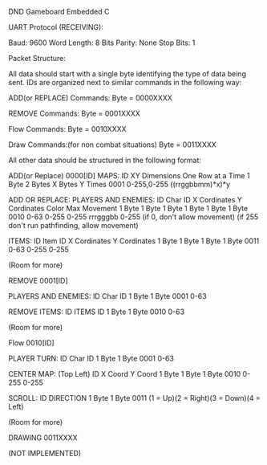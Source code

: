 DND Gameboard
Embedded C

UART Protocol (RECEIVING):

Baud:			9600
Word Length:	8 Bits
Parity:			None
Stop Bits: 		1


Packet Structure:

All data should start with a single byte identifying the type of data being sent.
IDs are organized next to similar commands in the following way:

ADD(or REPLACE) Commands:
Byte = 0000XXXX

REMOVE Commands:
Byte = 0001XXXX

Flow Commands:
Byte = 0010XXXX

Draw Commands:(for non combat situations)
Byte = 0011XXXX


All other data should be structured in the following format:

ADD(or Replace) 0000[ID]
MAPS:
ID			XY Dimensions		One Row at a Time
1 Byte		2 Bytes				X Bytes Y Times
0001		0-255,0-255			((rrggbbmm)*x)*y

ADD OR REPLACE:
PLAYERS AND ENEMIES:
ID		Char ID		X Cordinates	Y Cordinates	Color		Max Movement
1 Byte	1 Byte		1 Byte			1 Byte			1 Byte		1 Byte
0010	0-63		0-255			0-255			rrrgggbb	0-255
																(if 0, don't allow movement)
																(if 255 don't run pathfinding, allow movement)

ITEMS:
ID		Item ID		X Cordinates	Y Cordinates
1 Byte	1 Byte		1 Byte			1 Byte
0011	0-63		0-255			0-255

(Room for more)

REMOVE 0001[ID]

PLAYERS AND ENEMIES:
ID		Char ID
1 Byte	1 Byte
0001	0-63

REMOVE ITEMS:
ID		ITEMS ID
1 Byte	1 Byte
0010	0-63

(Room for more)

Flow 0010[ID]

PLAYER TURN:
ID		Char ID
1 Byte	1 Byte
0001	0-63

CENTER MAP: (Top Left)
ID		X Coord		Y Coord
1 Byte	1 Byte		1 Byte
0010	0-255		0-255

SCROLL:
ID		DIRECTION
1 Byte	1 Byte
0011	(1 = Up)(2 = Right)(3 = Down)(4 = Left)

(Room for more)

DRAWING 0011XXXX

(NOT IMPLEMENTED)
